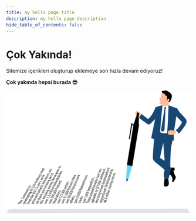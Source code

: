 ```yaml
---
title: my hello page title
description: my hello page description
hide_table_of_contents: false
---
```



# Çok Yakında!

Sitemize içerikleri oluşturup eklemeye son hızla devam ediyoruz! 

__Çok yakında hepsi burada :sunglasses:__

![Çok Yakında](../../static/img/yakinda.svg)